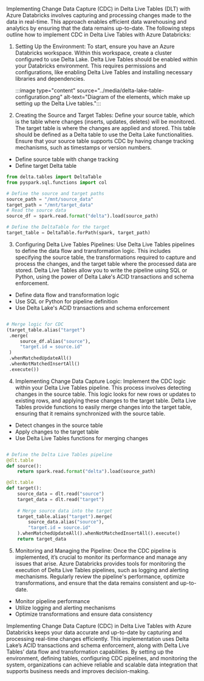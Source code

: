 Implementing Change Data Capture (CDC) in Delta Live Tables (DLT) with Azure Databricks involves capturing and processing changes made to the data in real-time. This approach enables efficient data warehousing and analytics by ensuring that the data remains up-to-date. The following steps outline how to implement CDC in Delta Live Tables with Azure Databricks:

1. Setting Up the Environment:
To start, ensure you have an Azure Databricks workspace. Within this workspace, create a cluster configured to use Delta Lake. Delta Live Tables should be enabled within your Databricks environment. This requires permissions and configurations, like enabling Delta Live Tables and installing necessary libraries and dependencies.

    :::image type="content" source="../media/delta-lake-table-configuration.png" alt-text="Diagram of the elements, which make up setting up the Delta Live tables.":::

2. Creating the Source and Target Tables:
Define your source table, which is the table where changes (inserts, updates, deletes) will be monitored. The target table is where the changes are applied and stored. This table should be defined as a Delta table to use the Delta Lake functionalities. Ensure that your source table supports CDC by having change tracking mechanisms, such as timestamps or version numbers.

- Define source table with change tracking
- Define target Delta table

```python
from delta.tables import DeltaTable
from pyspark.sql.functions import col

# Define the source and target paths
source_path = "/mnt/source_data"
target_path = "/mnt/target_data"
# Read the source data
source_df = spark.read.format("delta").load(source_path)

# Define the DeltaTable for the target
target_table = DeltaTable.forPath(spark, target_path)
```

3. Configuring Delta Live Tables Pipelines:
Use Delta Live Tables pipelines to define the data flow and transformation logic. This includes specifying the source table, the transformations required to capture and process the changes, and the target table where the processed data are stored. Delta Live Tables allow you to write the pipeline using SQL or Python, using the power of Delta Lake's ACID transactions and schema enforcement.

- Define data flow and transformation logic
- Use SQL or Python for pipeline definition
- Use Delta Lake's ACID transactions and schema enforcement

```python

# Merge logic for CDC
(target_table.alias("target")
 .merge(
     source_df.alias("source"),
     "target.id = source.id"
 )
 .whenMatchedUpdateAll()
 .whenNotMatchedInsertAll()
 .execute())

```
4. Implementing Change Data Capture Logic:
Implement the CDC logic within your Delta Live Tables pipeline. This process involves detecting changes in the source table. This logic looks for new rows or updates to existing rows, and applying these changes to the target table. Delta Live Tables provide functions to easily merge changes into the target table, ensuring that it remains synchronized with the source table.

- Detect changes in the source table
- Apply changes to the target table
- Use Delta Live Tables functions for merging changes

```python

# Define the Delta Live Tables pipeline
@dlt.table
def source():
    return spark.read.format("delta").load(source_path)

@dlt.table
def target():
    source_data = dlt.read("source")
    target_data = dlt.read("target")
    
    # Merge source data into the target
    target_table.alias("target").merge(
        source_data.alias("source"),
        "target.id = source.id"
    ).whenMatchedUpdateAll().whenNotMatchedInsertAll().execute()
    return target_data

```

5. Monitoring and Managing the Pipeline:
Once the CDC pipeline is implemented, it’s crucial to monitor its performance and manage any issues that arise. Azure Databricks provides tools for monitoring the execution of Delta Live Tables pipelines, such as logging and alerting mechanisms. Regularly review the pipeline's performance, optimize transformations, and ensure that the data remains consistent and up-to-date.

- Monitor pipeline performance
- Utilize logging and alerting mechanisms
- Optimize transformations and ensure data consistency

Implementing Change Data Capture (CDC) in Delta Live Tables with Azure Databricks keeps your data accurate and up-to-date by capturing and processing real-time changes efficiently. This implementation uses Delta Lake’s ACID transactions and schema enforcement, along with Delta Live Tables’ data flow and transformation capabilities. By setting up the environment, defining tables, configuring CDC pipelines, and monitoring the system, organizations can achieve reliable and scalable data integration that supports business needs and improves decision-making.